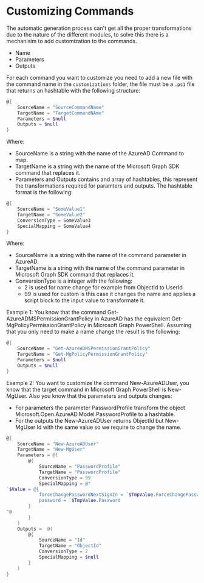 # Customizing Commands

The automatic generation process can't get all the proper transformations due to the nature of the different modules, to solve this there is a mechanisim to add customization to the commands.

- Name
- Parameters
- Outputs

For each command you want to customize you need to add a new file with the command name in the `customizations` folder, the file must be a `.ps1` file that returns an hashtable with the following structure:

```PowerShell
@{
    SourceName = "SourceCommandName" 
    TargetName = "TargetCommandNAme"
    Parameters = $null 
    Outputs = $null
}
```

Where:

- SourceName is a string with the name of the AzureAD Command to map. 
- TargetName is a string with the name of the Microsoft Graph SDK command that replaces it.
- Parameters and Outputs contains and array of hashtables, this represent the transformations required for paramters and outputs. The hashtable format is the following:

```PowerShell
@{
    SourceName = "SomeValue1"
    TargetName = "SomeValue2"
    ConversionType = SomeValue3
    SpecialMapping = SomeValue4
}
```
Where:

- SourceName is a string with the name of the command parameter in AzureAD.
- TargetName is a string with the name of the command parameter in Microsoft Graph SDK command that replaces it.
- ConversionType is a integer with the following:
  - 2 is used for name change for example from ObjectId to UserId
  - 99 is used for custom is this case it changes the name and applies a script block to the input value to transformate it.

Example 1: You know that the command Get-AzureADMSPermissionGrantPolicy in AzureAD has the equivalent Get-MgPolicyPermissionGrantPolicy in Microsoft Graph PowerShell. Assuming that you only need to make a name change the result is the following:

```PowerShell
@{
    SourceName = "Get-AzureADMSPermissionGrantPolicy"
    TargetName = "Get-MgPolicyPermissionGrantPolicy"
    Parameters = $null
    Outputs = $null
}
```

Example 2: You want to customize the command New-AzureADUser, you know that the target command in Microsoft Graph PowerShell is New-MgUser. Also you know that the parameters and outputs changes:
- For parameters the parameter PasswordProfile transform the object Microsoft.Open.AzureAD.Model.PasswordProfile to a hashtable.
- For the outputs the New-AzureADUser returns ObjectId but New-MgUser Id with the same value so we require to change the name.

```PowerShell
@{
    SourceName = "New-AzureADUser"
    TargetName = "New-MgUser"
    Parameters = @(
        @{
            SourceName = "PasswordProfile"
            TargetName = "PasswordProfile"
            ConversionType = 99
            SpecialMapping = @"
`$Value = @{
            forceChangePasswordNextSignIn = `$TmpValue.ForceChangePasswordNextLogin
            password = `$TmpValue.Password 
        }
"@
        }
    )
    Outputs =  @(
        @{
            SourceName = "Id"
            TargetName = "ObjectId"
            ConversionType = 2
            SpecialMapping = $null
        }
    )
}
```
